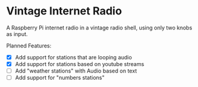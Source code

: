 # Vintage Internet Radio

A Raspberry Pi internet radio in a vintage radio shell, using only two knobs as input.

Planned Features:
- [x] Add support for stations that are looping audio
- [x] Add support for stations based on youtube streams
- [ ] Add "weather stations" with Audio based on text
- [ ] Add support for "numbers stations"